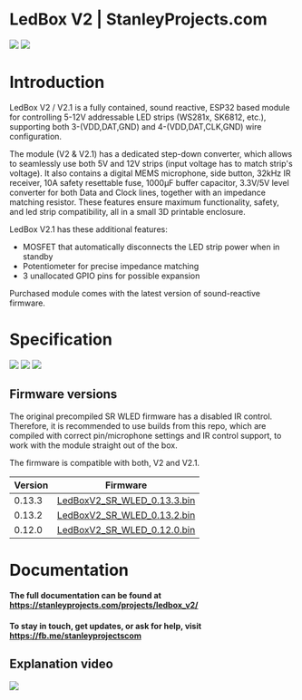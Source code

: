 # LedBox V2 | StanleyProjects.com
[![](https://stanleyprojects.com/projects/ledbox_v2/ledbox_renders.png)](https://stanleyprojects.com/projects/ledbox_v2)
[![](https://stanleyprojects.com/projects/ledbox_v2/collage.png)](https://stanleyprojects.com/projects/ledbox_v2)

# Introduction
LedBox V2 / V2.1 is a fully contained, sound reactive, ESP32 based module for controlling 5-12V addressable LED strips (WS281x, SK6812, etc.), supporting both 3-(VDD,DAT,GND) and 4-(VDD,DAT,CLK,GND) wire configuration.

The module (V2 & V2.1) has a dedicated step-down converter, which allows to seamlessly use both 5V and 12V strips (input voltage has to match strip's voltage). It also contains a digital MEMS microphone, side button, 32kHz IR receiver, 10A safety resettable fuse, 1000µF buffer capacitor, 3.3V/5V level converter for both Data and Clock lines, together with an impedance matching resistor. These features ensure maximum functionality, safety, and led strip compatibility, all in a small 3D printable enclosure.

LedBox V2.1 has these additional features:

-   MOSFET that automatically disconnects the LED strip power when in standby
-   Potentiometer for precise impedance matching
-   3 unallocated GPIO pins for possible expansion

Purchased module comes with the latest version of sound-reactive firmware.

# Specification
![](https://stanleyprojects.com/projects/ledbox_v2/table1.png)
![](https://stanleyprojects.com/projects/ledbox_v2/thumbnails/LedBox_V2.x_description.png)
![](https://stanleyprojects.com/projects/ledbox_v2/table2.png)

## Firmware versions
The original precompiled SR WLED firmware has a disabled IR control. Therefore, it is recommended to use builds from this repo, which are compiled with correct pin/microphone settings and IR control support, to work with the module straight out of the box.

The firmware is compatible with both, V2 and V2.1.

|Version|Firmware|
|-|-|
|0.13.3|[LedBoxV2_SR_WLED_0.13.3.bin](https://github.com/stanleyondrus/LedBoxV2/releases/download/v0.13.3/LedBoxV2_SR_WLED_0.13.3.bin)|
|0.13.2|[LedBoxV2_SR_WLED_0.13.2.bin](https://github.com/stanleyondrus/LedBoxV2/releases/download/v0.13.2/LedBoxV2_SR_WLED_0.13.2.bin)|
|0.12.0|[LedBoxV2_SR_WLED_0.12.0.bin](https://github.com/stanleyondrus/LedBoxV2/releases/download/v0.12.0/LedBoxV2_SR_WLED_0.12.0.bin)|

# Documentation
#### The full documentation can be found at https://stanleyprojects.com/projects/ledbox_v2/
#### To stay in touch, get updates, or ask for help, visit https://fb.me/stanleyprojectscom

## Explanation video
[![](https://img.youtube.com/vi/DlzgvoAP7WI/mqdefault.jpg)](https://www.youtube.com/watch?v=DlzgvoAP7WI)

